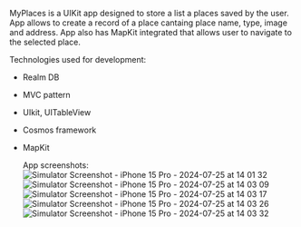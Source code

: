 MyPlaces is a UIKit app designed to store a list a places saved by the user. App allows to create a record of a place cantaing place name, type, image and address. 
App also has MapKit integrated that allows user to navigate to the selected place. 

Technologies used for development:
- Realm DB
- MVC pattern
- UIkit, UITableView
- Cosmos framework
- MapKit

  App screenshots:
  ![Simulator Screenshot - iPhone 15 Pro - 2024-07-25 at 14 01 32](https://github.com/user-attachments/assets/78df52f7-315b-4a7b-b3ef-184da1e65e44)
![Simulator Screenshot - iPhone 15 Pro - 2024-07-25 at 14 03 09](https://github.com/user-attachments/assets/a8ac24e9-b173-4867-8985-58142efc6236)
![Simulator Screenshot - iPhone 15 Pro - 2024-07-25 at 14 03 17](https://github.com/user-attachments/assets/12a5f41b-9ba5-472a-b343-c9d66e324c1a)
![Simulator Screenshot - iPhone 15 Pro - 2024-07-25 at 14 03 26](https://github.com/user-attachments/assets/cfc73f2e-48f3-45ad-bb44-30a38edd0439)
![Simulator Screenshot - iPhone 15 Pro - 2024-07-25 at 14 03 32](https://github.com/user-attachments/assets/78e48de2-da86-4ec3-b882-bdd46f2c9dff)
